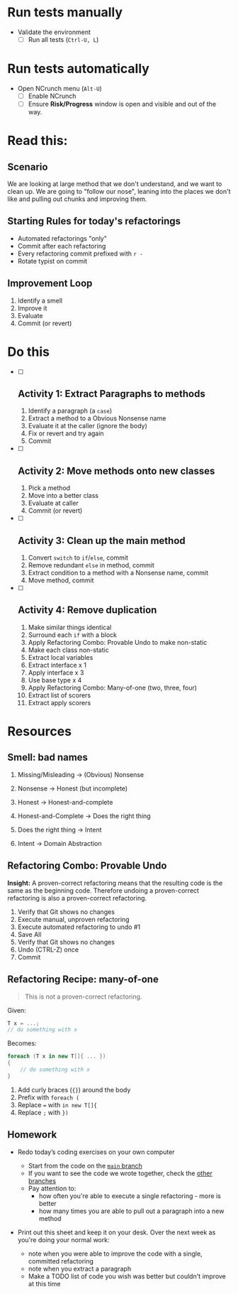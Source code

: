 # Run tests manually

* Validate the environment
    * [ ] Run all tests (`Ctrl-U, L`)

# Run tests automatically

* Open NCrunch menu (`Alt-U`)
    * [ ] Enable NCrunch
    * [ ] Ensure **Risk/Progress** window is open and visible and out of the way.

# Read this:

## Scenario

We are looking at large method that we don't understand, and we want to clean up. We are going to "follow our nose", leaning into the places we don't like and pulling out chunks and improving them.

## Starting Rules for today's refactorings

- Automated refactorings "only"
- Commit after each refactoring
- Every refactoring commit prefixed with `r - `
- Rotate typist on commit

## Improvement Loop

1. Identify a smell
2. Improve it
3. Evaluate
4. Commit (or revert)

# Do this

- [ ] ## Activity 1: Extract Paragraphs to methods

    1. Identify a paragraph (a `case`)
    2. Extract a method to a Obvious Nonsense name
    3. Evaluate it at the caller (ignore the body)
    4. Fix or revert and try again
    5. Commit
    
- [ ] ## Activity 2: Move methods onto new classes

    1. Pick a method
    2. Move into a better class
    3. Evaluate at caller
    4. Commit (or revert)

- [ ] ## Activity 3: Clean up the main method

	1. Convert `switch` to `if`/`else`, commit
	2. Remove redundant `else` in method, commit
	3. Extract condition to a method with a Nonsense name, commit
	4. Move method, commit
	
 - [ ] ## Activity 4: Remove duplication

    1. Make similar things identical
    2. Surround each `if` with a block
    3. Apply Refactoring Combo: Provable Undo to make non-static
    4. Make each class non-static
    5. Extract local variables
    6. Extract interface x 1
    7. Apply interface x 3
    8. Use base type x 4
    9. Apply Refactoring Combo: Many-of-one (two, three, four)
    11. Extract list of scorers
    12. Extract apply scorers

# Resources

## Smell: bad names

1. Missing/Misleading -> (Obvious) Nonsense

2. Nonsense -> Honest (but incomplete)

3. Honest -> Honest-and-complete

4. Honest-and-Complete -> Does the right thing

5. Does the right thing -> Intent

6. Intent -> Domain Abstraction
 
## Refactoring Combo: Provable Undo

**Insight:** A proven-correct refactoring means that the resulting code is the same as the beginning code. Therefore undoing a proven-correct refactoring is also a proven-correct refactoring.

1. Verify that Git shows no changes
2. Execute manual, unproven refactoring
3. Execute automated refactoring to undo #1
4. Save All
5. Verify that Git shows no changes
6. Undo (CTRL-Z) once
7. Commit

## Refactoring Recipe: many-of-one

> This is not a proven-correct refactoring.

Given:

```c#
T x = ...;
// do something with x
```

Becomes:

```c#
foreach (T x in new T[]{ ... })
{
    // do something with x
}
```

1. Add curly braces (`{}`) around the body
2. Prefix with `foreach (`
3. Replace `=` with `in new T[]{`
4. Replace `;` with `})`


## Homework

* Redo today’s coding exercises on your own computer

  * Start from the code on the [`main` branch](https://github.com/LearnWithLlew/RefactoringToCleanerCode.net)
  * If you want to see the code we wrote together, check the [other branches](https://github.com/LearnWithLlew/RefactoringToCleanerCode.net/branches)
  * Pay attention to:
    * how often you're able to execute a single refactoring - more is better
    * how many times you are able to pull out a paragraph into a new method
* Print out this sheet and keep it on your desk. Over the next week as you're doing your normal work:
  * note when you were able to improve the code with a single, committed refactoring
  * note when you extract a paragraph
  * Make a TODO list of code you wish was better but couldn't improve at this time

